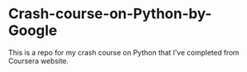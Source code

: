 # Crash-course-on-Python-by-Google
This is a repo for my crash course on Python that I've completed from Coursera website.

